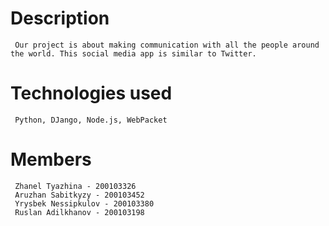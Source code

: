 # Description
     Our project is about making communication with all the people around the world. This social media app is similar to Twitter. 
     
# Technologies used
     Python, DJango, Node.js, WebPacket 

# Members 

     Zhanel Tyazhina - 200103326 
     Aruzhan Sabitkyzy - 200103452
     Yrysbek Nessipkulov - 200103380 
     Ruslan Adilkhanov - 200103198

